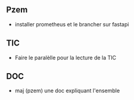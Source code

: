 ## Pzem
* installer prometheus et le brancher sur fastapi

## TIC
* Faire le paralèlle pour la lecture de la TIC

## DOC
* maj (pzem) une doc expliquant l'ensemble
